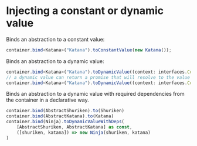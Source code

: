 # Injecting a constant or dynamic value
Binds an abstraction to a constant value:
```ts
container.bind<Katana>("Katana").toConstantValue(new Katana());
```
Binds an abstraction to a dynamic value:
```ts
container.bind<Katana>("Katana").toDynamicValue((context: interfaces.Context) => { return new Katana(); });
// a dynamic value can return a promise that will resolve to the value
container.bind<Katana>("Katana").toDynamicValue((context: interfaces.Context) => { return Promise.resolve(new Katana()); });
```

Binds an abstraction to a dynamic value with required dependencies from the container in a declarative way.
```ts
container.bind(AbstractShuriken).to(Shuriken)
container.bind(AbstractKatana).to(Katana)
container.bind(Ninja).toDynamicValueWithDeps(
    [AbstractShuriken, AbstractKatana] as const,
    ([shuriken, katana]) => new Ninja(shuriken, katana)
)
```
